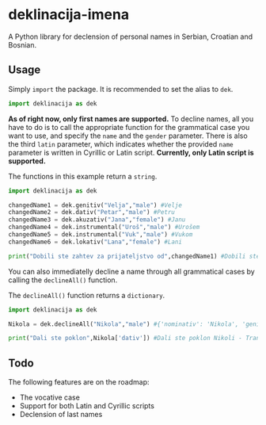 # deklinacija-imena
A Python library for declension of personal names in Serbian, Croatian and Bosnian.

## Usage
Simply `import` the package. It is recommended to set the alias to `dek`.

```python
import deklinacija as dek
```
**As of right now, only first names are supported.** To decline names, all you have to do is to call the appropriate function for the grammatical case you want to use, and specify the `name` and the `gender` parameter. There is also the third `latin` parameter, which indicates whether the provided `name` parameter is written in Cyrillic or Latin script. **Currently, only Latin script is supported.**

The functions in this example return a `string`.
```python
import deklinacija as dek

changedName1 = dek.genitiv("Velja","male") #Velje
changedName2 = dek.dativ("Petar","male") #Petru
changedName3 = dek.akuzativ("Jana","female") #Janu
changedName4 = dek.instrumental("Uroš","male") #Urošem
changedName5 = dek.instrumental("Vuk","male") #Vukom
changedName6 = dek.lokativ("Lana","female") #Lani

print("Dobili ste zahtev za prijateljstvo od",changedName1) #Dobili ste zahtev za prijateljstvo od Velje - Translation: You have received a friend request from Velja
```

You can also immediatelly decline a name through all grammatical cases by calling the `declineAll()` function.

The `declineAll()` function returns a `dictionary`.

```python
import deklinacija as dek

Nikola = dek.declineAll("Nikola","male") #{'nominativ': 'Nikola', 'genitiv': 'Nikole', 'dativ': 'Nikoli', 'akuzativ': 'Nikolu', 'instrumental': 'Nikolom', 'lokativ': 'Nikoli'}

print("Dali ste poklon",Nikola['dativ']) #Dali ste poklon Nikoli - Translation: You have given a gift to Nikola
```

## Todo
The following features are on the roadmap:
- The vocative case
- Support for both Latin and Cyrillic scripts
- Declension of last names